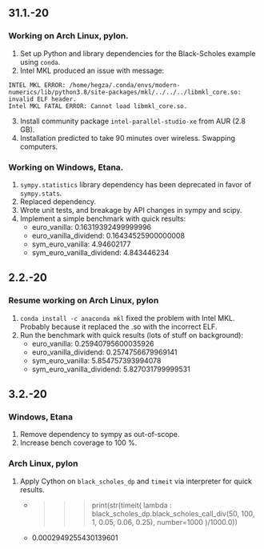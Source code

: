 ## 31.1.-20
### Working on Arch Linux, pylon.
1. Set up Python and library dependencies for the Black-Scholes example using `conda`.
2. Intel MKL produced an issue with message:
```
INTEL MKL ERROR: /home/hegza/.conda/envs/modern-numerics/lib/python3.8/site-packages/mkl/../../../libmkl_core.so: invalid ELF header.
Intel MKL FATAL ERROR: Cannot load libmkl_core.so.
```
3. Install community package `intel-parallel-studio-xe` from AUR (2.8 GB).
4. Installation predicted to take 90 minutes over wireless. Swapping computers.

### Working on Windows, Etana.
1. `sympy.statistics` library dependency has been deprecated in favor of `sympy.stats`.
2. Replaced dependency.
3. Wrote unit tests, and breakage by API changes in sympy and scipy.
4. Implement a simple benchmark with quick results:
    * euro_vanilla: 0.16319392499999996
    * euro_vanilla_dividend: 0.16434525900000008
    * sym_euro_vanilla: 4.94602177
    * sym_euro_vanilla_dividend: 4.843446234

## 2.2.-20
### Resume working on Arch Linux, pylon
1. `conda install -c anaconda mkl` fixed the problem with Intel MKL. Probably because it replaced the .so with the incorrect ELF.
2. Run the benchmark with quick results (lots of stuff on background):
    * euro_vanilla: 0.25940795600035926
    * euro_vanilla_dividend: 0.2574756679969141
    * sym_euro_vanilla: 5.854757393994078
    * sym_euro_vanilla_dividend: 5.827031799999531

## 3.2.-20
### Windows, Etana
1. Remove dependency to sympy as out-of-scope.
2. Increase bench coverage to 100 %.

### Arch Linux, pylon
1. Apply Cython on `black_scholes_dp` and `timeit` via interpreter for quick results.
    * >>> print(str(timeit( lambda : black_scholes_dp.black_scholes_call_div(50, 100, 1, 0.05, 0.06, 0.25), number=1000 )/1000.0))
    * 0.0002949255430139601
